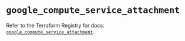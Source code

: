 # `google_compute_service_attachment`

Refer to the Terraform Registry for docs: [`google_compute_service_attachment`](https://registry.terraform.io/providers/hashicorp/google/6.15.0/docs/resources/compute_service_attachment).
